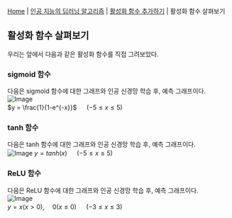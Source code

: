 [Home](./../../../README.md) | [인공 지능의 딥러닝 알고리즘](./../../README.md) | [활성화 함수 추가하기](./../README.md) | 활성화 함수 살펴보기

## 활성화 함수 살펴보기
우리는 앞에서 다음과 같은 활성화 함수를 직접 그려보았다.

### sigmoid 함수
다음은 sigmoid 함수에 대한 그래프와 인공 신경망 학습 후, 예측 그래프이다.  
![Image](https://github.com/user-attachments/assets/8a5bba28-30d7-434e-9cd1-2f6a3dc20668)  
$y = \frac{1}{1-e^{-x}}$ 　 $(-5 \leq x \leq 5)$

### tanh 함수
다음은 tanh 함수에 대한 그래프와 인공 신경망 학습 후, 예측 그래프이다.  
![Image](https://github.com/user-attachments/assets/dee8437f-ba63-4f04-a13a-d9bad632c86b)
$y = tanh(x)$ 　 $(-5 \leq x \leq 5)$

### ReLU 함수
다음은 ReLU 함수에 대한 그래프와 인공 신경망 학습 후, 예측 그래프이다.  
![Image](https://github.com/user-attachments/assets/37e08325-3c38-4582-8b7c-05c0de222e80)  
$y = x (x > 0)$,　 $0 (x \leq 0)$ 　 $(-3 \leq x \leq 3)$

